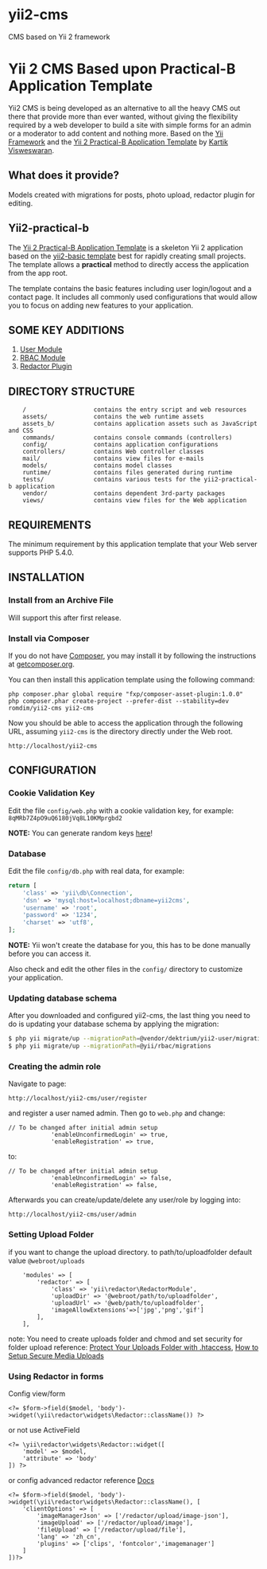 # yii2-cms
CMS based on Yii 2 framework

Yii 2 CMS Based upon Practical-B Application Template
======================================

Yii2 CMS is being developed as an alternative to all the heavy CMS out there that provide more than ever wanted,
without giving the flexibility required by a web developer to build a site with simple forms for an admin or a
moderator to add content and nothing more. Based on the [Yii Framework](http://www.yiiframework.com/) and the
[Yii 2 Practical-B Application Template](https://github.com/kartik-v/yii2-app-practical-b/) by
[Kartik Visweswaran](https://github.com/kartik-v).


What does it provide?
---------------------
Models created with migrations for posts, photo upload, redactor plugin for editing. 


Yii2-practical-b
---------------------

The [Yii 2 Practical-B Application Template](https://github.com/kartik-v/yii2-app-practical-b/) is a skeleton Yii 2 application based on the 
[yii2-basic template](https://github.com/yiisoft/yii2-app-basic/) best for
rapidly creating small projects. The template allows a **practical** method to directly 
access the application from the app root.

The template contains the basic features including user login/logout and a contact page.
It includes all commonly used configurations that would allow you to focus on adding new
features to your application.

SOME KEY ADDITIONS
-------------------

1. [User Module](https://github.com/dektrium/yii2-user)
2. [RBAC Module](https://github.com/dektrium/yii2-rbac)
3. [Redactor Plugin](https://github.com/yiidoc/yii2-redactor)

DIRECTORY STRUCTURE
-------------------

```
    /                   contains the entry script and web resources
    assets/             contains the web runtime assets
    assets_b/           contains application assets such as JavaScript and CSS
    commands/           contains console commands (controllers)
    config/             contains application configurations
    controllers/        contains Web controller classes
    mail/               contains view files for e-mails
    models/             contains model classes
    runtime/            contains files generated during runtime
    tests/              contains various tests for the yii2-practical-b application
    vendor/             contains dependent 3rd-party packages
    views/              contains view files for the Web application
```

REQUIREMENTS
------------

The minimum requirement by this application template that your Web server supports PHP 5.4.0.


INSTALLATION
------------

### Install from an Archive File

Will support this after first release.


### Install via Composer

If you do not have [Composer](http://getcomposer.org/), you may install it by following the instructions
at [getcomposer.org](http://getcomposer.org/doc/00-intro.md#installation-nix).

You can then install this application template using the following command:

~~~
php composer.phar global require "fxp/composer-asset-plugin:1.0.0"
php composer.phar create-project --prefer-dist --stability=dev romdim/yii2-cms yii2-cms
~~~

Now you should be able to access the application through the following URL, assuming `yii2-cms` is the directory
directly under the Web root.

~~~
http://localhost/yii2-cms
~~~


CONFIGURATION
-------------

### Cookie Validation Key

Edit the file `config/web.php` with a cookie validation key, for example:
`8qMRb7Z4pO9uQ6180jVq8L10KMprgbd2`

**NOTE:** You can generate random keys [here](http://randomkeygen.com/)!

### Database

Edit the file `config/db.php` with real data, for example:

```php
return [
	'class' => 'yii\db\Connection',
	'dsn' => 'mysql:host=localhost;dbname=yii2cms',
	'username' => 'root',
	'password' => '1234',
	'charset' => 'utf8',
];
```

**NOTE:** Yii won't create the database for you, this has to be done manually before you can access it.

Also check and edit the other files in the `config/` directory to customize your application.

### Updating database schema

After you downloaded and configured yii2-cms, the last thing you need to do is updating your database schema by applying
the migration:

```bash
$ php yii migrate/up --migrationPath=@vendor/dektrium/yii2-user/migrations
$ php yii migrate/up --migrationPath=@yii/rbac/migrations
```

### Creating the admin role

Navigate to page:
~~~
http://localhost/yii2-cms/user/register
~~~
and register a user named admin. Then go to `web.php` and change:

```
// To be changed after initial admin setup
            'enableUnconfirmedLogin' => true,
            'enableRegistration' => true,
```

to:

```
// To be changed after initial admin setup
            'enableUnconfirmedLogin' => false,
            'enableRegistration' => false,
```

Afterwards you can create/update/delete any user/role by logging into:
~~~
http://localhost/yii2-cms/user/admin
~~~


### Setting Upload Folder

if you want to change the upload directory.
to path/to/uploadfolder
default value `@webroot/uploads`

```
    'modules' => [
        'redactor' => [
            'class' => 'yii\redactor\RedactorModule',
            'uploadDir' => '@webroot/path/to/uploadfolder',
            'uploadUrl' => '@web/path/to/uploadfolder',
            'imageAllowExtensions'=>['jpg','png','gif']
        ],
    ],
```

note: You need to create uploads folder and chmod and set security for folder upload
reference: [Protect Your Uploads Folder with .htaccess](http://tomolivercv.wordpress.com/2011/07/24/protect-your-uploads-folder-with-htaccess/),
[How to Setup Secure Media Uploads](http://digwp.com/2012/09/secure-media-uploads/)

### Using Redactor in forms

Config view/form

```
<?= $form->field($model, 'body')->widget(\yii\redactor\widgets\Redactor::className()) ?>
```

or not use ActiveField

```
<?= \yii\redactor\widgets\Redactor::widget([
    'model' => $model,
    'attribute' => 'body'
]) ?>
```    
or config advanced redactor reference [Docs](http://imperavi.com/redactor/docs/)

```
<?= $form->field($model, 'body')->widget(\yii\redactor\widgets\Redactor::className(), [
    'clientOptions' => [
        'imageManagerJson' => ['/redactor/upload/image-json'],
        'imageUpload' => ['/redactor/upload/image'],
        'fileUpload' => ['/redactor/upload/file'],
        'lang' => 'zh_cn',
        'plugins' => ['clips', 'fontcolor','imagemanager']
    ]
])?>
```